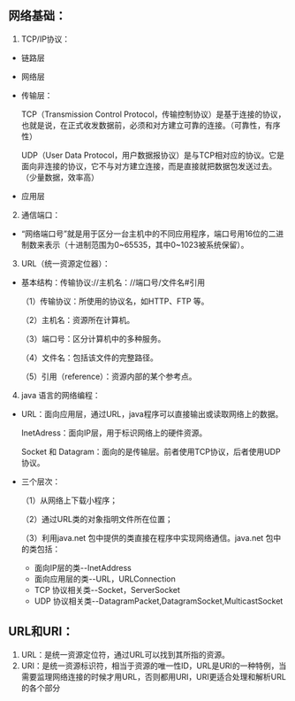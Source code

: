 ## 网络基础：
  1. TCP/IP协议：
   * 链路层
   * 网络层
   * 传输层：

      TCP（Transmission Control Protocol，传输控制协议）是基于连接的协议，也就是说，在正式收发数据前，必须和对方建立可靠的连接。（可靠性，有序性）

      UDP（User Data Protocol，用户数据报协议）是与TCP相对应的协议。它是面向非连接的协议，它不与对方建立连接，而是直接就把数据包发送过去。（少量数据，效率高）
   * 应用层
  2. 通信端口：
   * “网络端口号”就是用于区分一台主机中的不同应用程序，端口号用16位的二进制数来表示（十进制范围为0~65535，其中0~1023被系统保留）。
  3. URL（统一资源定位器）：
   * 基本结构：传输协议://主机名：//端口号/文件名#引用

      （1）传输协议：所使用的协议名，如HTTP、FTP 等。

      （2）主机名：资源所在计算机。

      （3）端口号：区分计算机中的多种服务。

      （4）文件名：包括该文件的完整路径。

      （5）引用（reference）：资源内部的某个参考点。
  4. java 语言的网络编程：
   * URL：面向应用层，通过URL，java程序可以直接输出或读取网络上的数据。

      InetAdress：面向IP层，用于标识网络上的硬件资源。

      Socket 和 Datagram：面向的是传输层。前者使用TCP协议，后者使用UDP协议。
   * 三个层次：

      （1）从网络上下载小程序；

      （2）通过URL类的对象指明文件所在位置；

      （3）利用java.net 包中提供的类直接在程序中实现网络通信。java.net 包中的类包括：
       * 面向IP层的类--InetAddress
       * 面向应用层的类--URL，URLConnection
       * TCP 协议相关类--Socket，ServerSocket
       * UDP 协议相关类--DatagramPacket,DatagramSocket,MulticastSocket

## URL和URI：
1. URL：是统一资源定位符，通过URL可以找到其所指的资源。
2. URI：是统一资源标识符，相当于资源的唯一性ID，URL是URI的一种特例，当需要监理网络连接的时候才用URL，否则都用URI，URI更适合处理和解析URL的各个部分
